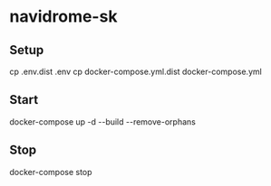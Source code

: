 # navidrome-sk

## Setup
cp .env.dist .env
cp docker-compose.yml.dist docker-compose.yml

## Start
docker-compose up -d --build --remove-orphans

## Stop
docker-compose stop